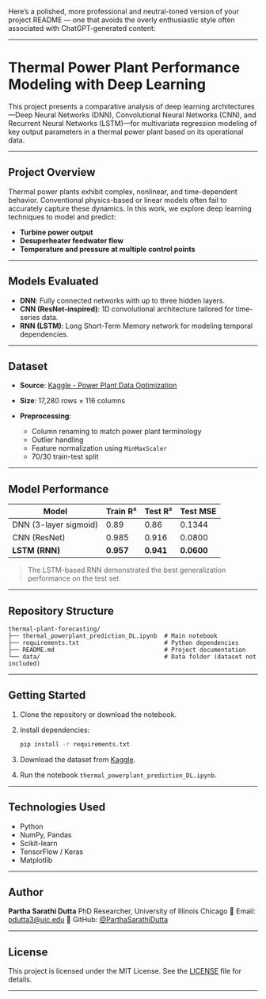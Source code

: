 Here’s a polished, more professional and neutral-toned version of your project README — one that avoids the overly enthusiastic style often associated with ChatGPT-generated content:

---

# Thermal Power Plant Performance Modeling with Deep Learning

This project presents a comparative analysis of deep learning architectures—Deep Neural Networks (DNN), Convolutional Neural Networks (CNN), and Recurrent Neural Networks (LSTM)—for multivariate regression modeling of key output parameters in a thermal power plant based on its operational data.

---

## Project Overview

Thermal power plants exhibit complex, nonlinear, and time-dependent behavior. Conventional physics-based or linear models often fail to accurately capture these dynamics. In this work, we explore deep learning techniques to model and predict:

* **Turbine power output**
* **Desuperheater feedwater flow**
* **Temperature and pressure at multiple control points**

---

## Models Evaluated

* **DNN**: Fully connected networks with up to three hidden layers.
* **CNN (ResNet-inspired)**: 1D convolutional architecture tailored for time-series data.
* **RNN (LSTM)**: Long Short-Term Memory network for modeling temporal dependencies.

---

## Dataset

* **Source**: [Kaggle - Power Plant Data Optimization](https://www.kaggle.com/datasets/deepakburi062/power-plant-data-optimization-problem)
* **Size**: 17,280 rows × 116 columns
* **Preprocessing**:

  * Column renaming to match power plant terminology
  * Outlier handling
  * Feature normalization using `MinMaxScaler`
  * 70/30 train-test split

---

## Model Performance

| Model                 | Train R²  | Test R²   | Test MSE   |
| --------------------- | --------- | --------- | ---------- |
| DNN (3-layer sigmoid) | 0.89      | 0.86      | 0.1344     |
| CNN (ResNet)          | 0.985     | 0.916     | 0.0800     |
| **LSTM (RNN)**        | **0.957** | **0.941** | **0.0600** |

> The LSTM-based RNN demonstrated the best generalization performance on the test set.

---

## Repository Structure

```
thermal-plant-forecasting/
├── thermal_powerplant_prediction_DL.ipynb  # Main notebook
├── requirements.txt                        # Python dependencies
├── README.md                               # Project documentation
└── data/                                   # Data folder (dataset not included)
```

---

## Getting Started

1. Clone the repository or download the notebook.
2. Install dependencies:

   ```bash
   pip install -r requirements.txt
   ```
3. Download the dataset from [Kaggle](https://www.kaggle.com/datasets/deepakburi062/power-plant-data-optimization-problem).
4. Run the notebook `thermal_powerplant_prediction_DL.ipynb`.

---

## Technologies Used

* Python
* NumPy, Pandas
* Scikit-learn
* TensorFlow / Keras
* Matplotlib

---

## Author

**Partha Sarathi Dutta**
PhD Researcher, University of Illinois Chicago
📧 Email: [pdutta3@uic.edu](mailto:pdutta3@uic.edu)
🔗 GitHub: [@ParthaSarathiDutta](https://github.com/ParthaSarathiDutta)

---

## License

This project is licensed under the MIT License. See the [LICENSE](LICENSE) file for details.

---
